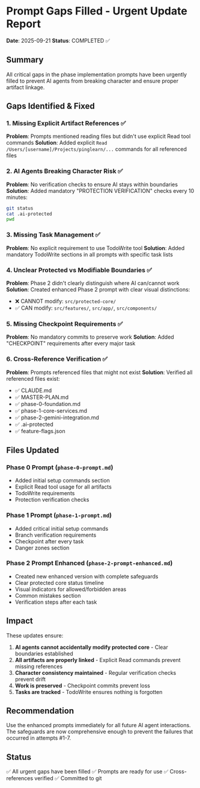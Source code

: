 # Prompt Gaps Filled - Urgent Update Report
**Date**: 2025-09-21
**Status**: COMPLETED ✅

## Summary
All critical gaps in the phase implementation prompts have been urgently filled to prevent AI agents from breaking character and ensure proper artifact linkage.

## Gaps Identified & Fixed

### 1. Missing Explicit Artifact References ✅
**Problem**: Prompts mentioned reading files but didn't use explicit Read tool commands
**Solution**: Added explicit `Read /Users/[username]/Projects/pinglearn/...` commands for all referenced files

### 2. AI Agents Breaking Character Risk ✅
**Problem**: No verification checks to ensure AI stays within boundaries
**Solution**: Added mandatory "PROTECTION VERIFICATION" checks every 10 minutes:
```bash
git status
cat .ai-protected
pwd
```

### 3. Missing Task Management ✅
**Problem**: No explicit requirement to use TodoWrite tool
**Solution**: Added mandatory TodoWrite sections in all prompts with specific task lists

### 4. Unclear Protected vs Modifiable Boundaries ✅
**Problem**: Phase 2 didn't clearly distinguish where AI can/cannot work
**Solution**: Created enhanced Phase 2 prompt with clear visual distinctions:
- ❌ CANNOT modify: `src/protected-core/`
- ✅ CAN modify: `src/features/`, `src/app/`, `src/components/`

### 5. Missing Checkpoint Requirements ✅
**Problem**: No mandatory commits to preserve work
**Solution**: Added "CHECKPOINT" requirements after every major task

### 6. Cross-Reference Verification ✅
**Problem**: Prompts referenced files that might not exist
**Solution**: Verified all referenced files exist:
- ✅ CLAUDE.md
- ✅ MASTER-PLAN.md
- ✅ phase-0-foundation.md
- ✅ phase-1-core-services.md
- ✅ phase-2-gemini-integration.md
- ✅ .ai-protected
- ✅ feature-flags.json

## Files Updated

### Phase 0 Prompt (`phase-0-prompt.md`)
- Added initial setup commands section
- Explicit Read tool usage for all artifacts
- TodoWrite requirements
- Protection verification checks

### Phase 1 Prompt (`phase-1-prompt.md`)
- Added critical initial setup commands
- Branch verification requirements
- Checkpoint after every task
- Danger zones section

### Phase 2 Prompt Enhanced (`phase-2-prompt-enhanced.md`)
- Created new enhanced version with complete safeguards
- Clear protected core status timeline
- Visual indicators for allowed/forbidden areas
- Common mistakes section
- Verification steps after each task

## Impact

These updates ensure:
1. **AI agents cannot accidentally modify protected core** - Clear boundaries established
2. **All artifacts are properly linked** - Explicit Read commands prevent missing references
3. **Character consistency maintained** - Regular verification checks prevent drift
4. **Work is preserved** - Checkpoint commits prevent loss
5. **Tasks are tracked** - TodoWrite ensures nothing is forgotten

## Recommendation

Use the enhanced prompts immediately for all future AI agent interactions. The safeguards are now comprehensive enough to prevent the failures that occurred in attempts #1-7.

## Status
✅ All urgent gaps have been filled
✅ Prompts are ready for use
✅ Cross-references verified
✅ Committed to git